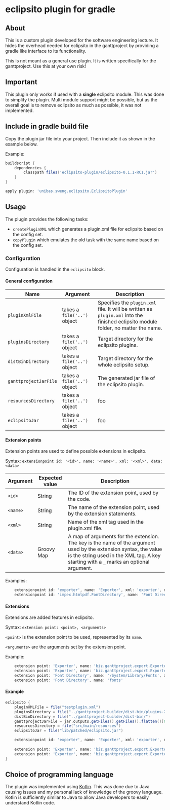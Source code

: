 # eclipsito plugin for gradle

## About
This is a custom plugin developed for the software engineering lecture.
It hides the overhead needed for eclipsito in the ganttproject by providing 
a gradle like interface to its functionality.

This is not meant as a general use plugin. It is written specifically for 
the ganttproject. Use this at your own risk!

## Important
This plugin only works if used with a **single** eclipsito module. This was 
done to simplify the plugin. Multi module support might be possible, but as 
the overall goal is to remove eclipsito as much as possible, it was not implemented.

## Include in gradle build file
Copy the plugin jar file into your project. Then include it as shown in the example below.

Example:
```groovy
buildscript {
    dependencies {
        classpath files('eclipsito-plugin/eclipsito-0.1.1-RC1.jar')
    }
}

apply plugin: 'unibas.sweng.eclipsito.EclipsitoPlugin'
```

## Usage
The plugin provides the following tasks:

- `createPluginXML` which generates a plugin.xml file for eclipsito based on the config set.
- `copyPlugin` which emulates the old task with the same name based on the config set.

### Configuration
Configuration is handled in the `eclipsito` block.

#### General configuration

| Name | Argument | Description |
| ---- | -------- | ----------- |
| `pluginXmlFile` | takes a `file('..')` object | Specifies the `plugin.xml` file. It will be written as `plugin.xml` into the finished eclipsito module folder, no matter the name. |
| `pluginsDirectory` | takes a `file('..')` object | Target directory for the eclipsito plugins. |
| `distBinDirectory` | takes a `file('..')` object | Target directory for the whole eclipsito setup. |
| `ganttprojectJarFile` | takes a `file('..')` object | The generated jar file of the eclipsito plugin. |
| `resourcesDirectory` | takes a `file('..')` object | foo |
| `eclipsitoJar` | takes a `file('..')` object | foo |

#### Extension points
Extension points are used to define possible extensions in eclipsito.

Syntax:
`extensionpoint id: '<id>', name: '<name>', xml: '<xml>', data: <data>`

| Argument | Expected value | Description |
| -------- | -------------- | ----------- |
| `<id>`   | String         | The ID of the extension point, used by the code. |
| `<name>` | String         | The name of the extension point, used by the extension statements. |
| `<xml>`  | String         | Name of the xml tag used in the plugin.xml file. |
| `<data>` | Groovy Map     | A map of arguments for the extension. The key is the name of the argument used by the extension syntax, the value is the string used in the XML tag. A key starting with a `_` marks an optional argument. |

Examples:
```groovy
    extensionpoint id: 'exporter', name: 'Exporter', xml: 'exporter', data: [name: 'class']
    extensionpoint id: 'impex.htmlpdf.FontDirectory', name: 'Font Directory', xml: 'dir', data: [name: 'name', _absolute: 'absolute']
```

#### Extensions
Extensions are added features in eclipsito.

Syntax:
`extension point: <point>, <arguments>`

`<point>` is the extension point to be used, represented by its `name`.

`<arguments>` are the arguments set by the extension point.

Example:
```groovy
    extension point: 'Exporter', name: 'biz.ganttproject.export.ExporterToImage'
    extension point: 'Exporter', name: 'biz.ganttproject.export.ExporterToCSV'
    extension point: 'Font Directory', name: '/System/Library/Fonts', absolute: 'true'
    extension point: 'Font Directory', name: 'fonts'
```

#### Example

```groovy
eclipsito {
    pluginXMLFile = file("testplugin.xml")
    pluginsDirectory = file("../ganttproject-builder/dist-bin/plugins-2.8.5")
    distBinDirectory = file("../ganttproject-builder/dist-bin/")
    ganttprojectJarFile = jar.outputs.getFiles().getFiles().flatten()[0]
    resourcesDirectory = file("src/main/resources")
    eclipsitoJar = file("lib/patched/eclipsito.jar")

    extensionpoint id: 'exporter', name: 'Exporter', xml: 'exporter', data: [name: 'class']
    
    extension point: 'Exporter', name: 'biz.ganttproject.export.ExporterToImage'
    extension point: 'Exporter', name: 'biz.ganttproject.export.ExporterToCSV'
}
```


## Choice of programming language
The plugin was implemented using [Kotlin](http://kotlinlang.org/).
This was done due to Java causing issues and my personal lack of knowledge 
of the groovy language. Kotlin is sufficiently similar to Java to allow 
Java developers to easily understand Kotlin code.
